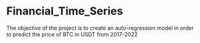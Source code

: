 # Financial_Time_Series
The objective of the project is to create an auto-regression model in order to predict the price of BTC in USDT from 2017-2022

